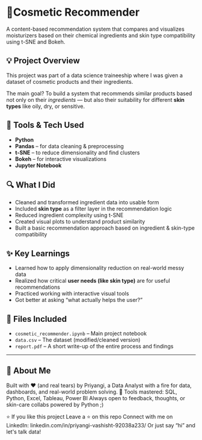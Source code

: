 # 🎀Cosmetic Recommender

A content-based recommendation system that compares and visualizes moisturizers based on their chemical ingredients and skin type compatibility using t-SNE and Bokeh.

## 💡 Project Overview

This project was part of a data science traineeship where I was given a dataset of cosmetic products and their ingredients.

The main goal? To build a system that recommends similar products based not only on their *ingredients* — but also their suitability for different **skin types** like oily, dry, or sensitive.

## 🧪 Tools & Tech Used

- **Python**
- **Pandas** – for data cleaning & preprocessing  
- **t-SNE** – to reduce dimensionality and find clusters  
- **Bokeh** – for interactive visualizations  
- **Jupyter Notebook**

## 🔍 What I Did

- Cleaned and transformed ingredient data into usable form  
- Included **skin type** as a filter layer in the recommendation logic  
- Reduced ingredient complexity using t-SNE  
- Created visual plots to understand product similarity  
- Built a basic recommendation approach based on ingredient & skin-type compatibility

## ✨ Key Learnings

- Learned how to apply dimensionality reduction on real-world messy data  
- Realized how critical **user needs (like skin type)** are for useful recommendations  
- Practiced working with interactive visual tools  
- Got better at asking “what actually helps the user?”

## 📁 Files Included

- `cosmetic_recommender.ipynb` – Main project notebook  
- `data.csv` – The dataset (modified/cleaned version)  
- `report.pdf` – A short write-up of the entire process and findings

---

## 👑 About Me
Built with ❤️ (and real tears) by Priyangi, a Data Analyst with a fire for data, dashboards, and real-world problem solving.
📍 Tools mastered: SQL, Python, Excel, Tableau, Power BI
Always open to feedback, thoughts, or skin-care collabs powered by Python ;)

⭐ If you like this project
Leave a ⭐ on this repo
Connect with me on LinkedIn: linkedin.com/in/priyangi-vashisht-92038a233/
Or just say “hi” and let's talk data!
